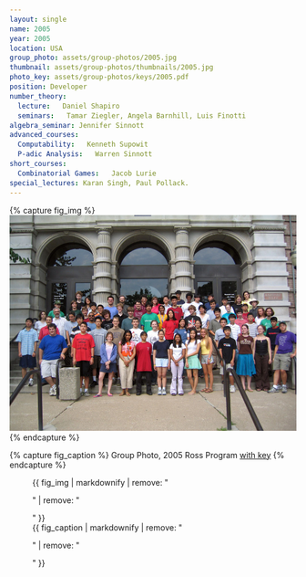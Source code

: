 ```yaml
---
layout: single
name: 2005
year: 2005
location: USA
group_photo: assets/group-photos/2005.jpg
thumbnail: assets/group-photos/thumbnails/2005.jpg
photo_key: assets/group-photos/keys/2005.pdf
position: Developer
number_theory:
  lecture:   Daniel Shapiro
  seminars:   Tamar Ziegler, Angela Barnhill, Luis Finotti
algebra_seminar: Jennifer Sinnott
advanced_courses:
  Computability:   Kenneth Supowit
  P-adic Analysis:   Warren Sinnott
short_courses:
  Combinatorial Games:   Jacob Lurie
special_lectures: Karan Singh, Paul Pollack.
---
```

{% capture fig_img %}
[![2005](/assets/group-photos/2005.jpg)](/assets/group-photos/keys/2005.pdf)
{% endcapture %}

{% capture fig_caption %}
Group Photo, 2005 Ross Program [with key](/assets/group-photos/keys/2005.pdf)
{% endcapture %}

<figure>
  {{ fig_img | markdownify | remove: "<p>" | remove: "</p>" }}
  <figcaption>{{ fig_caption | markdownify | remove: "<p>" | remove: "</p>" }}</figcaption>
</figure>
